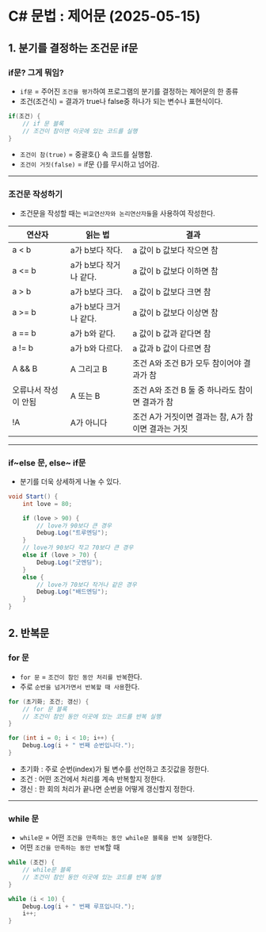 # C# 문법 : 제어문 (2025-05-15)
## 1. 분기를 결정하는 조건문 if문
### if문? 그게 뭐임?
- `if문` = 주어진 `조건을 평가`하여 프로그램의 분기를 결정하는 제어문의 한 종류
- 조건(조건식) = 결과가 true나 false중 하나가 되는 변수나 표현식이다.
```C#
if(조건) {
    // if 문 블록
    // 조건이 참이면 이곳에 있는 코드를 실행
}
```
- `조건이 참(true)` = 중괄호{} 속 코드를 실행함.
- `조건이 거짓(false)` = if문 {}를 무시하고 넘어감.
---
### 조건문 작성하기
- 조건문을 작성할 때는 `비교연산자와 논리연산자들`을 사용하여 작성한다.

|연산자|읽는 법|결과|
|------|---|---|
|a < b|a가 b보다 작다.|a 값이 b 값보다 작으면 참|
|a <= b|a가 b보다 작거나 같다.|a 값이 b 값보다 이하면 참|
|a > b|a가 b보다 크다.|a 값이 b 값보다 크면 참|
|a >= b|a가 b보다 크거나 같다.|a 값이 b 값보다 이상면 참|
|a == b|a가 b와 같다.|a 값이 b 값과 같다면 참|
|a != b|a가 b와 다르다.|a 값과 b 값이 다르면 참|
|A && B|A 그리고 B|조건 A와 조건 B가 모두 참이어야 결과가 참|
|오류나서 작성이 안됨|A 또는 B|조건 A와 조건 B 둘 중 하나라도 참이면 결과가 참|
|!A|A가 아니다|조건 A가 거짓이면 결과는 참, A가 참이면 결과는 거짓|

---
### if~else 문, else~ if문
- 분기를 더욱 상세하게 나눌 수 있다.
``` C#
void Start() {
    int love = 80;

    if (love > 90) {
        // love가 90보다 큰 경우
        Debug.Log("트루엔딩");
    }
    // love가 90보다 작고 70보다 큰 경우
    else if (love > 70) {
        Debug.Log("굿엔딩");
    }
    else {
        // love가 70보다 작거나 같은 경우
        Debug.Log("배드엔딩");
    }
}
```

## 2. 반복문
### for 문
- `for 문` = `조건이 참인 동안 처리를 반복`한다.
- 주로 `순번을 넘겨가면서 반복할 때 사용`한다.
``` C#
for (초기화; 조건; 갱신) {
    // for 문 블록
    // 조건이 참인 동안 이곳에 있는 코드를 반복 실행
}
```
``` C#
for (int i = 0; i < 10; i++) {
    Debug.Log(i + " 번째 순번입니다.");
}
```
- 초기화 : 주로 순번(index)가 될 변수를 선언하고 초깃값을 정한다.
- 조건 : 어떤 조건에서 처리를 계속 반복할지 정한다.
- 갱신 : 한 회의 처리가 끝나면 순번을 어떻게 갱신할지 정한다.
---
### while 문
- `while문` = 어떤 `조건을 만족하는 동안 while문 블록을 반복 실행`한다.
- 어떤 `조건을 만족하는 동안 반복`할 때
```C#
while (조건) {
    // while문 블록
    // 조건이 참인 동안 이곳에 있는 코드를 반복 실행
}
```
``` C#
while (i < 10) {
    Debug.Log(i + " 번째 루프입니다.");
    i++;
}
```


